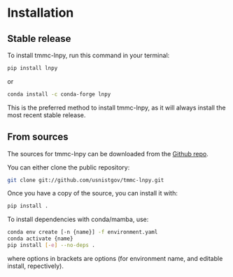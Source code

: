 # Installation

## Stable release

To install tmmc-lnpy, run this command in your terminal:

```bash
pip install lnpy
```

or

```bash
conda install -c conda-forge lnpy
```

This is the preferred method to install tmmc-lnpy, as it will always install the
most recent stable release.

## From sources

The sources for tmmc-lnpy can be downloaded from the [Github repo].

You can either clone the public repository:

```bash
git clone git://github.com/usnistgov/tmmc-lnpy.git
```

Once you have a copy of the source, you can install it with:

```bash
pip install .
```

To install dependencies with conda/mamba, use:

```bash
conda env create [-n {name}] -f environment.yaml
conda activate {name}
pip install [-e] --no-deps .
```

where options in brackets are options (for environment name, and editable
install, repectively).

[github repo]: https://github.com/usnistgov/tmmc-lnpy
